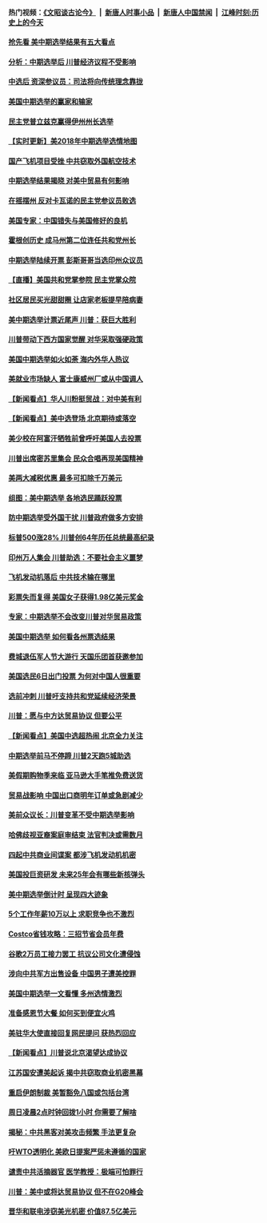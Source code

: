 #### 热门视频：[《文昭谈古论今》](https://github.com/gfw-breaker/wenzhao/blob/master/README.md?t=11071833) &nbsp;|&nbsp; [新唐人时事小品](https://github.com/gfw-breaker/ntdtv-comedy/blob/master/README.md?t=11071833) &nbsp;|&nbsp; [新唐人中国禁闻](https://github.com/gfw-breaker/ntdtv-news/blob/master/README.md?t=11071833) &nbsp;|&nbsp; [江峰时刻:历史上的今天](https://github.com/gfw-breaker/today-in-history/blob/master/README.md?t=11071833) 

#### [抢先看 美中期选举结果有五大看点](../pages/nsc412/n10836688.md?t=11071833) 

#### [分析：中期选举后 川普经济议程不受影响](../pages/nsc412/n10836639.md?t=11071833) 

#### [中选后 资深参议员：司法将向传统理念靠拢](../pages/nsc412/n10836636.md?t=11071833) 

#### [美国中期选举的赢家和输家](../pages/nsc412/n10836599.md?t=11071833) 

#### [民主党普立兹克赢得伊州州长选举](../pages/nsc412/n10836317.md?t=11071833) 

#### [【实时更新】美2018年中期选举选情地图](../pages/nsc412/n10834279.md?t=11071833) 

#### [国产飞机项目受挫 中共窃取外国航空技术](../pages/nsc412/n10834297.md?t=11071833) 

#### [中期选举结果揭晓 对美中贸易有何影响](../pages/nsc412/n10835845.md?t=11071833) 

#### [在摇摆州 反对卡瓦诺的民主党参议员败选](../pages/nsc412/n10835814.md?t=11071833) 

#### [美国专家：中国错失与美国修好的良机](../pages/nsc412/n10835636.md?t=11071833) 

#### [霍根创历史 成马州第二位连任共和党州长](../pages/nsc412/n10835590.md?t=11071833) 

#### [中期选举陆续开票 彭斯哥哥当选印州众议员](../pages/nsc412/n10835198.md?t=11071833) 

#### [【直播】美国共和党掌参院 民主党掌众院](../pages/nsc412/n10834434.md?t=11071833) 

#### [社区居民买光甜甜圈 让店家老板提早陪病妻](../pages/nsc412/n10835016.md?t=11071833) 

#### [美中期选举计票近尾声 川普：获巨大胜利](../pages/nsc412/n10834872.md?t=11071833) 

#### [川普带动下西方国家觉醒 对华采取强硬政策](../pages/nsc412/n10834533.md?t=11071833) 

#### [美国中期选举如火如荼 海内外华人热议](../pages/nsc412/n10834914.md?t=11071833) 

#### [美就业市场缺人 富士康威州厂或从中国调人](../pages/nsc412/n10834510.md?t=11071833) 

#### [【新闻看点】华人川粉挺贸战：对中美有利](../pages/nsc412/n10834109.md?t=11071833) 

#### [【新闻看点】美中选登场 北京期待或落空](../pages/nsc412/n10833936.md?t=11071833) 

#### [美少校在阿富汗牺牲前曾呼吁美国人去投票](../pages/nsc412/n10834207.md?t=11071833) 

#### [川普出席密苏里集会 民众合唱再现美国精神](../pages/nsc412/n10834194.md?t=11071833) 

#### [美两大减税优惠 最多可扣除千万美元](../pages/nsc412/n10834121.md?t=11071833) 

#### [组图：美中期选举 各地选民踊跃投票](../pages/nsc412/n10833951.md?t=11071833) 

#### [防中期选举受外国干扰 川普政府做多方安排](../pages/nsc412/n10834018.md?t=11071833) 

#### [标普500涨28% 川普创64年历任总统最高纪录](../pages/nsc412/n10833630.md?t=11071833) 

#### [印州万人集会 川普助选：不要社会主义噩梦](../pages/nsc412/n10833526.md?t=11071833) 

#### [飞机发动机落后 中共技术输在哪里](../pages/nsc412/n10831804.md?t=11071833) 

#### [彩票失而复得 美国女子获得1.98亿美元奖金](../pages/nsc412/n10832909.md?t=11071833) 

#### [专家：中期选举不会改变川普对华贸易政策](../pages/nsc412/n10832522.md?t=11071833) 

#### [美国中期选举 如何看各州票选结果](../pages/nsc412/n10831976.md?t=11071833) 

#### [费城退伍军人节大游行 天国乐团首获邀参加](../pages/nsc412/n10832397.md?t=11071833) 

#### [美国选民6日出门投票 为何对中国人很重要](../pages/nsc412/n10832216.md?t=11071833) 

#### [选前冲刺 川普吁支持共和党延续经济荣景](../pages/nsc412/n10832298.md?t=11071833) 

#### [川普：愿与中方达贸易协议 但要公平](../pages/nsc412/n10832148.md?t=11071833) 

#### [【新闻看点】美国中选超热闹 北京全力关注](../pages/nsc412/n10831663.md?t=11071833) 

#### [中期选举前马不停蹄 川普2天跑5城助选](../pages/nsc412/n10831806.md?t=11071833) 

#### [美假期购物季来临 亚马逊大手笔推免费送货](../pages/nsc412/n10831697.md?t=11071833) 

#### [贸易战影响 中国出口商明年订单或急剧减少](../pages/nsc412/n10830605.md?t=11071833) 

#### [美前众议长：川普变革不受中期选举影响](../pages/nsc412/n10830231.md?t=11071833) 

#### [哈佛歧视亚裔案庭审结束 法官判决或需数月](../pages/nsc412/n10830074.md?t=11071833) 

#### [四起中共商业间谍案 都涉飞机发动机机密](../pages/nsc412/n10829604.md?t=11071833) 

#### [美国投巨资研发 未来25年会有哪些新核弹头](../pages/nsc412/n10830032.md?t=11071833) 

#### [美中期选举倒计时 呈现四大迹象](../pages/nsc412/n10828710.md?t=11071833) 

#### [5个工作年薪10万以上 求职竞争也不激烈](../pages/nsc412/n10827655.md?t=11071833) 

#### [Costco省钱攻略：三招节省会员年费](../pages/nsc412/n10827626.md?t=11071833) 

#### [谷歌2万员工接力罢工 抗议公司文化遭侵蚀](../pages/nsc412/n10828807.md?t=11071833) 

#### [涉向中共军方出售设备 中国男子遭美控罪](../pages/nsc412/n10828486.md?t=11071833) 

#### [美国中期选举一文看懂 多州选情激烈](../pages/nsc412/n10828515.md?t=11071833) 

#### [准备感恩节大餐 如何买到便宜火鸡](../pages/nsc412/n10828603.md?t=11071833) 

#### [美驻华大使直接回复网民提问 获热烈回应](../pages/nsc412/n10828446.md?t=11071833) 

#### [【新闻看点】川普说北京渴望达成协议](../pages/nsc412/n10828344.md?t=11071833) 

#### [江苏国安遭美起诉 揭中共窃取商业机密黑幕](../pages/nsc412/n10827004.md?t=11071833) 

#### [重启伊朗制裁 美暂豁免八国或包括台湾](../pages/nsc412/n10828261.md?t=11071833) 

#### [周日凌晨2点时钟回拨1小时 你需要了解啥](../pages/nsc412/n10828258.md?t=11071833) 

#### [揭秘：中共黑客对美攻击频繁 手法更复杂](../pages/nsc412/n10827229.md?t=11071833) 

#### [吁WTO透明化 美欧日提案严惩未遵循的国家](../pages/nsc412/n10827615.md?t=11071833) 

#### [谴责中共活摘器官 医学教授：极端可怕罪行](../pages/nsc412/n10827431.md?t=11071833) 

#### [川普：美中或将达贸易协议 但不在G20峰会](../pages/nsc412/n10827254.md?t=11071833) 

#### [晋华和联电涉窃美光机密 价值87.5亿美元](../pages/nsc412/n10827212.md?t=11071833) 

